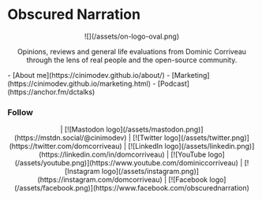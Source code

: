 # Obscured Narration
<div style="text-align: center;">
![](/assets/on-logo-oval.png)
</div>

<p style="text-align: center;">Opinions, reviews and general life evaluations from Dominic Corriveau through the lens of real people and the open-source community.</p>
- [About me](https://cinimodev.github.io/about/)
- [Marketing](https://cinimodev.github.io/marketing.html)
- [Podcast](https://anchor.fm/dctalks)


### Follow
<div style="text-align: center;">
| [![Mastodon logo](/assets/mastodon.png)](https://mstdn.social/@cinimodev) | [![Twitter logo](/assets/twitter.png)](https://twitter.com/domcorriveau) | [![LinkedIn logo](/assets/linkedin.png)](https://linkedin.com/in/domcorriveau) | [![YouTube logo](/assets/youtube.png)](https://www.youtube.com/dominiccorriveau) | [![Instagram logo](/assets/instagram.png)](https://instagram.com/domcorriveau) | [![Facebook logo](/assets/facebook.png)](https://www.facebook.com/obscurednarration)
</div>